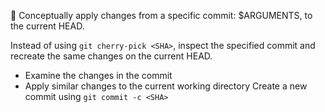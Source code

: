 🍒 Conceptually apply changes from a specific commit: $ARGUMENTS, to the current HEAD.

Instead of using `git cherry-pick <SHA>`, inspect the specified commit and recreate the same changes on the current HEAD.

- Examine the changes in the commit
- Apply similar changes to the current working directory
Create a new commit using `git commit -c <SHA>`

